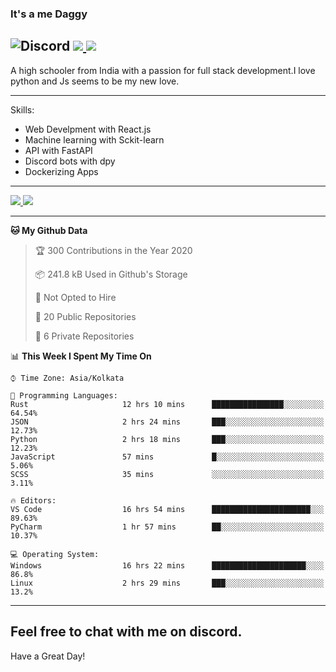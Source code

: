 
### It's a me Daggy

![Discord](https://img.shields.io/discord/491175207122370581?color=black&label=Discord&logo=discord) ![](https://img.shields.io/endpoint?url=https://dev.discordprofiles.me/api/badge/vscode/491174779278065689)<a href="https://github.com/Daggy1234">
  <img src="https://komarev.com/ghpvc/?username=Daggy1234&style=flat-square" />
</a>
 ----

A high schooler from India with a passion for full stack development.I love python and Js seems to be my new love. 

-----

Skills:

- Web Develpment with React.js
- Machine learning with Sckit-learn
- API with FastAPI
- Discord bots with dpy
- Dockerizing Apps

-----
<a href="https://github.com/Daggy1234">
  <img src="https://github-readme-stats.vercel.app/api?username=Daggy1234&show_icons=true&hide_border=true" />
</a><a href="https://github.com/Daggy1234">
  <img src="https://github-readme-stats.vercel.app/api/top-langs/?username=Daggy1234&layout=compact" />
</a>

---

<!--START_SECTION:waka-->
**🐱 My Github Data** 

> 🏆 300 Contributions in the Year 2020
 > 
> 📦 241.8 kB Used in Github's Storage 
 > 
> 🚫 Not Opted to Hire
 > 
> 📜 20 Public Repositories
 > 
> 🔑 6 Private Repositories 

📊 **This Week I Spent My Time On** 

```text
⌚︎ Time Zone: Asia/Kolkata

💬 Programming Languages: 
Rust                     12 hrs 10 mins      ████████████████░░░░░░░░░   64.54% 
JSON                     2 hrs 24 mins       ███░░░░░░░░░░░░░░░░░░░░░░   12.73% 
Python                   2 hrs 18 mins       ███░░░░░░░░░░░░░░░░░░░░░░   12.23% 
JavaScript               57 mins             █░░░░░░░░░░░░░░░░░░░░░░░░   5.06% 
SCSS                     35 mins             ░░░░░░░░░░░░░░░░░░░░░░░░░   3.11%

🔥 Editors: 
VS Code                  16 hrs 54 mins      ██████████████████████░░░   89.63% 
PyCharm                  1 hr 57 mins        ██░░░░░░░░░░░░░░░░░░░░░░░   10.37%

💻 Operating System: 
Windows                  16 hrs 22 mins      █████████████████████░░░░   86.8% 
Linux                    2 hrs 29 mins       ███░░░░░░░░░░░░░░░░░░░░░░   13.2%

```


<!--END_SECTION:waka-->

---

Feel free to chat with me on discord.
-----
Have a Great Day!
